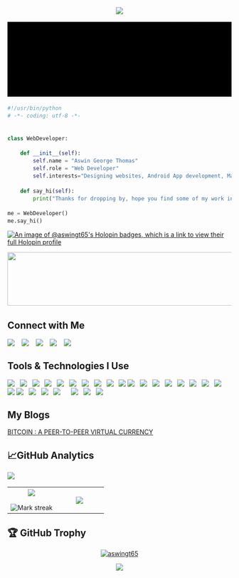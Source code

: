 <p  align="center">
<img src="https://user-images.githubusercontent.com/73097560/115834477-dbab4500-a447-11eb-908a-139a6edaec5c.gif">             
</p>
<p align= "center">
<img src="https://github.com/aswingt65/aswingt65/blob/main/profile.gif">
</p>


```python
#!/usr/bin/python
# -*- coding: utf-8 -*-


class WebDeveloper:

    def __init__(self):
        self.name = "Aswin George Thomas"
        self.role = "Web Developer"
        self.interests="Designing websites, Android App development, Machine learning"

    def say_hi(self):
        print("Thanks for dropping by, hope you find some of my work interesting.")

me = WebDeveloper()
me.say_hi()
```

[![An image of @aswingt65's Holopin badges, which is a link to view their full Holopin profile](https://holopin.me/aswingt65)](https://holopin.io/@aswingt65)

<p align="center"><img src="https://i.imgur.com/AZa5yxa.png" height="120" width="600"></p>

## Connect with Me
<a href="https://aswingt65.github.io/Personal-Website/index.html"><img src="https://img.shields.io/badge/⚡-Check%20my%20Portfolio-orange"/></a>&nbsp;&nbsp;&nbsp;&nbsp;<a href="https://www.linkedin.com/in/aswingt65/"><img src="https://img.shields.io/badge/LinkedIn-0077B5?style=for-the-badge&logo=linkedin&logoColor=white"><a/>&nbsp;&nbsp;&nbsp;&nbsp;<a href="https://medium.com/@aswingt65"><img src="https://img.shields.io/badge/Medium-12100E?style=for-the-badge&logo=medium&logoColor=white"><a/>&nbsp;&nbsp;&nbsp;&nbsp;<a href= "mailto:aswingt65@gmail.com"><img src="https://img.shields.io/badge/Gmail-D14836?style=for-the-badge&logo=gmail&logoColor=white"><a/>&nbsp;&nbsp;&nbsp;&nbsp;<a href= "https://www.instagram.com/aswin_thomas_369"><img src="https://img.shields.io/badge/Instagram-E4405F?style=for-the-badge&logo=instagram&logoColor=white"><a/>  

## Tools & Technologies I Use
<img src="https://img.shields.io/badge/C-00599C?style=for-the-badge&logo=c&logoColor=white">&nbsp;&nbsp;&nbsp;<img src="https://img.shields.io/badge/C%2B%2B-00599C?style=for-the-badge&logo=c%2B%2B&logoColor=white">&nbsp;&nbsp;&nbsp;<img src="https://img.shields.io/badge/CSS3-1572B6?style=for-the-badge&logo=css3&logoColor=white">&nbsp;&nbsp;&nbsp;<img src="https://img.shields.io/badge/HTML5-E34F26?style=for-the-badge&logo=html5&logoColor=white">&nbsp;&nbsp;&nbsp;<img src="https://img.shields.io/badge/JavaScript-323330?style=for-the-badge&logo=javascript&logoColor=F7DF1E">&nbsp;&nbsp;&nbsp;<img src="https://img.shields.io/badge/json-5E5C5C?style=for-the-badge&logo=json&logoColor=white">&nbsp;&nbsp;&nbsp;<img src="https://img.shields.io/badge/Kotlin-0095D5?&style=for-the-badge&logo=kotlin&logoColor=white">&nbsp;&nbsp;&nbsp;<img src="https://img.shields.io/badge/Python-FFD43B?style=for-the-badge&logo=python&logoColor=blue">&nbsp;&nbsp;&nbsp;<img src="https://img.shields.io/badge/OpenJDK-ED8B00?style=for-the-badge&logo=openjdk&logoColor=white">&nbsp;&nbsp;&nbsp;<img src="https://img.shields.io/badge/Flutter-02569B?style=for-the-badge&logo=flutter&logoColor=white">
<img src="https://img.shields.io/badge/Android-3DDC84?style=for-the-badge&logo=android&logoColor=white">&nbsp;&nbsp;&nbsp;<img src="https://img.shields.io/badge/Debian-A81D33?style=for-the-badge&logo=debian&logoColor=white">&nbsp;&nbsp;&nbsp;<img src="https://img.shields.io/badge/Kali_Linux-557C94?style=for-the-badge&logo=kali-linux&logoColor=white">&nbsp;&nbsp;&nbsp;<img src="https://img.shields.io/badge/Ubuntu-E95420?style=for-the-badge&logo=ubuntu&logoColor=white">&nbsp;&nbsp;&nbsp;<img src="https://img.shields.io/badge/Windows-0078D6?style=for-the-badge&logo=windows&logoColor=white">&nbsp;&nbsp;&nbsp;<img src="https://img.shields.io/badge/GIT-E44C30?style=for-the-badge&logo=git&logoColor=whit">&nbsp;&nbsp;&nbsp;<img src="https://img.shields.io/badge/MySQL-005C84?style=for-the-badge&logo=mysql&logoColor=white">&nbsp;&nbsp;&nbsp;<img src="https://img.shields.io/badge/MongoDB-4EA94B?style=for-the-badge&logo=mongodb&logoColor=white">&nbsp;&nbsp;&nbsp;<img src="https://img.shields.io/badge/React-20232A?style=for-the-badge&logo=react&logoColor=61DAFBe">
<img src="https://img.shields.io/badge/PostgreSQL-316192?style=for-the-badge&logo=postgresql&logoColor=white">&nbsp;&nbsp;&nbsp;<img src="https://img.shields.io/badge/VSCode-0078D4?style=for-the-badge&logo=visual%20studio%20code&logoColor=white">&nbsp;&nbsp;&nbsp;<img src="https://img.shields.io/badge/Android_Studio-3DDC84?style=for-the-badge&logo=android-studio&logoColor=white">&nbsp;&nbsp;&nbsp;<img src="https://img.shields.io/badge/Notion-000000?style=for-the-badge&logo=notion&logoColor=white">&nbsp;&nbsp;&nbsp;&nbsp;&nbsp;&nbsp;<img src="https://img.shields.io/badge/NVIDIA-GTX1650-76B900?style=for-the-badge&logo=nvidia&logoColor=white">&nbsp;&nbsp;&nbsp;<img src="https://img.shields.io/badge/asus%20laptop-000000?style=for-the-badge&logo=asus&logoColor=white">&nbsp;&nbsp;&nbsp;<img src="https://img.shields.io/badge/GitHub-100000?style=for-the-badge&logo=github&logoColor=white">

## My Blogs
<a href="https://medium.com/@aswingt65/bitcoin-a-peer-to-peer-virtual-currency-c72f3158f79c">BITCOIN : A PEER-TO-PEER VIRTUAL CURRENCY</a>

## 📈GitHub Analytics 

<p align="left"> <img src="https://komarev.com/ghpvc/?username=aswingt65&label=Profile_Views&color=blue&style=plastic"/></p>

<p align="center">
 
  <!--- stats (start) -->
<table align="center">
<tr border="none">
<td width="50%" align="center">
  
  <img  align="center"  src="https://github-readme-stats.vercel.app/api?username=aswingt65&theme=dark&show_icons=true&count_private=true&include_all_commits=true" />
  <br></br>
  <img  title="🔥 Get streak stats for your profile at git.io/streak-stats" alt="Mark streak" src="https://github-readme-streak-stats.herokuapp.com/?user=aswingt65&theme=dark&hide_border=false" /> 
</td>

<td width="50%" align="center">

  <img  align="center"  src="https://github-readme-stats.anuraghazra1.vercel.app/api/top-langs/?username=aswingt65&theme=dark&hide_border=false&no-bg=true&no-frame=true&langs_count=10"/>
  
  </td>
</tr>
</table>
<!--- stats (end) -->
</p>

## 🏆 GitHub Trophy

  <!--- trophy (start) -->
<p align="center"> <a href="https://github.com/ryo-ma/github-profile-trophy"><img src="https://github-profile-trophy.vercel.app/?username=aswingt65&layout=compact&theme=radical&column=7&row=1&margin-w=15&margin-h=15" alt="aswingt65" /></a> </p>
<!--- trophy (end) -->

<p  align="center">
<img src="https://user-images.githubusercontent.com/73097560/115834477-dbab4500-a447-11eb-908a-139a6edaec5c.gif">             
</p>
